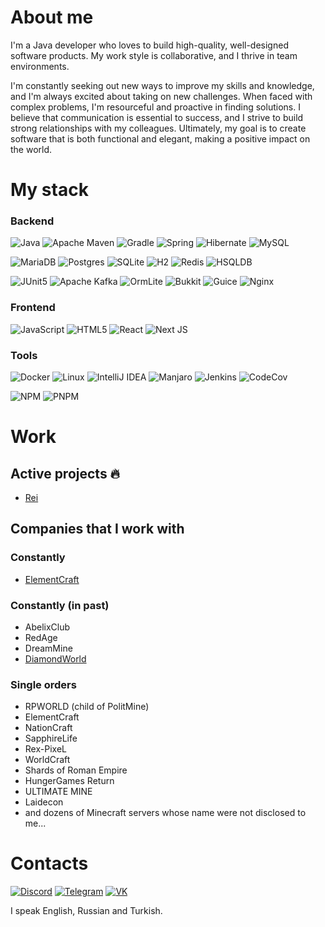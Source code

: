 # About me

I'm a Java developer who loves to build high-quality, well-designed software products.
My work style is collaborative, and I thrive in team environments.

I'm constantly seeking out new ways to improve my skills and knowledge,
and I'm always excited about taking on new challenges.
When faced with complex problems, I'm resourceful and proactive in finding solutions.
I believe that communication is essential to success,
and I strive to build strong relationships with my colleagues.
Ultimately, my goal is to create software
that is both functional and elegant, making a positive impact on the world.

# My stack

### Backend

![Java](https://img.shields.io/badge/java-%23ED8B00.svg?style=for-the-badge&logo=openjdk&logoColor=white)
![Apache Maven](https://img.shields.io/badge/Apache%20Maven-C71A36?style=for-the-badge&logo=Apache%20Maven&logoColor=white)
![Gradle](https://img.shields.io/badge/Gradle-02303A.svg?style=for-the-badge&logo=Gradle&logoColor=white)
![Spring](https://img.shields.io/badge/spring-%236DB33F.svg?style=for-the-badge&logo=spring&logoColor=white)
![Hibernate](https://img.shields.io/badge/Hibernate-59666C?style=for-the-badge&logo=Hibernate&logoColor=white)
![MySQL](https://img.shields.io/badge/mysql-%2300f.svg?style=for-the-badge&logo=mysql&logoColor=white)

![MariaDB](https://img.shields.io/badge/MariaDB-003545?style=for-the-badge&logo=mariadb&logoColor=white)
![Postgres](https://img.shields.io/badge/postgres-%23316192.svg?style=for-the-badge&logo=postgresql&logoColor=white)
![SQLite](https://img.shields.io/badge/sqlite-%2307405e.svg?style=for-the-badge&logo=sqlite&logoColor=white)
![H2](https://img.shields.io/badge/H2-1C1C1C?style=for-the-badge&logo=h2&logoColor=white)
![Redis](https://img.shields.io/badge/Redis-DC382D?style=for-the-badge&logo=redis&logoColor=white)
![HSQLDB](https://img.shields.io/badge/HSQLDB-008CBA?style=for-the-badge&logoColor=white)

![JUnit5](https://img.shields.io/badge/Junit5-25A162?style=for-the-badge&logo=junit5&logoColor=white)
![Apache Kafka](https://img.shields.io/badge/Apache%20Kafka-000?style=for-the-badge&logo=apachekafka)
![OrmLite](https://img.shields.io/badge/OrmLite-1C1C1C?style=for-the-badge)
![Bukkit](https://img.shields.io/badge/Bukkit-E34F26?style=for-the-badge)
![Guice](https://img.shields.io/badge/Guice-59C36A?style=for-the-badge&logo=google&logoColor=white)
![Nginx](https://img.shields.io/badge/nginx-%23009639.svg?style=for-the-badge&logo=nginx&logoColor=white)

### Frontend

![JavaScript](https://img.shields.io/badge/javascript-%23323330.svg?style=for-the-badge&logo=javascript&logoColor=%23F7DF1E)
![HTML5](https://img.shields.io/badge/html5-%23E34F26.svg?style=for-the-badge&logo=html5&logoColor=white)
![React](https://img.shields.io/badge/react-%2320232a.svg?style=for-the-badge&logo=react&logoColor=%2361DAFB)
![Next JS](https://img.shields.io/badge/Next-black?style=for-the-badge&logo=next.js&logoColor=white)

### Tools

![Docker](https://img.shields.io/badge/docker-%230db7ed.svg?style=for-the-badge&logo=docker&logoColor=white)
![Linux](https://img.shields.io/badge/Linux-FCC624?style=for-the-badge&logo=linux&logoColor=black)
![IntelliJ IDEA](https://img.shields.io/badge/IntelliJIDEA-000000.svg?style=for-the-badge&logo=intellij-idea&logoColor=white)
![Manjaro](https://img.shields.io/badge/Manjaro-35BF5C?style=for-the-badge&logo=Manjaro&logoColor=white)
![Jenkins](https://img.shields.io/badge/jenkins-%232C5263.svg?style=for-the-badge&logo=jenkins&logoColor=white)
![CodeCov](https://img.shields.io/badge/codecov-%23ff0077.svg?style=for-the-badge&logo=codecov&logoColor=white)

![NPM](https://img.shields.io/badge/NPM-%23CB3837.svg?style=for-the-badge&logo=npm&logoColor=white)
![PNPM](https://img.shields.io/badge/pnpm-%234a4a4a.svg?style=for-the-badge&logo=pnpm&logoColor=f69220)

# Work

## Active projects 🔥

- [Rei](https://github.com/BlackBaroness/Rei)

## Companies that I work with

### Constantly

- [ElementCraft](https://vk.com/mcelement)

### Constantly (in past)

- AbelixClub
- RedAge
- DreamMine
- [DiamondWorld](https://vk.com/diamondworld)

### Single orders

- RPWORLD (child of PolitMine)
- ElementCraft
- NationCraft
- SapphireLife
- Rex-PixeL
- WorldCraft
- Shards of Roman Empire
- HungerGames Return
- ULTIMATE MINE
- Laidecon
- and dozens of Minecraft servers whose name were not disclosed to me...

# Contacts

[![Discord](https://img.shields.io/badge/Discord-%235865F2.svg?style=for-the-badge&logo=discord&logoColor=white)](https://discord.com/users/549150626764947470)
[![Telegram](https://img.shields.io/badge/Telegram-2CA5E0?style=for-the-badge&logo=telegram&logoColor=white)](https://t.me/blackbaroness100)
[![VK](https://img.shields.io/badge/вконтакте-%232E87FB.svg?&style=for-the-badge&logo=vk&logoColor=white)](https://vk.com/black_baroness)

I speak English, Russian and Turkish.
